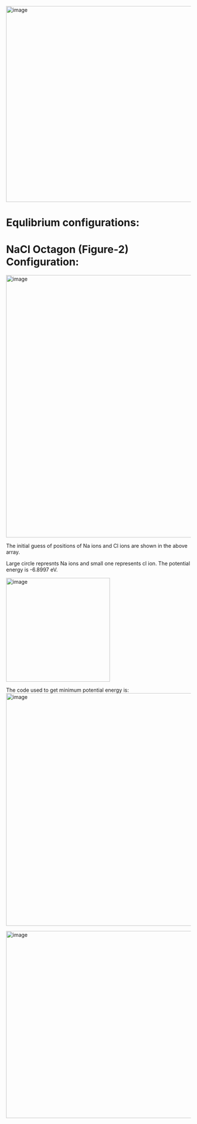 <img width="534" alt="image" src="https://github.com/sharmistharanit/23-Homework7G5/assets/143737948/90f1c932-a739-41d4-a041-2b432cce95aa">


# Equlibrium configurations:
# NaCl Octagon (Figure-2) Configuration:


<img width="715" alt="image" src="https://github.com/sharmistharanit/23-Homework7G5/assets/143737948/a699180b-ee13-4002-aad5-54f6de660f34">

The initial guess of positions of Na ions and Cl ions are shown in the above array.

Large circle represnts Na ions and small one represents cl ion. The potential energy is -6.8997 eV.


<img width="283" alt="image" src="https://github.com/sharmistharanit/23-Homework7G5/assets/143737948/651132fd-3321-4f56-b87b-f3272507a606">

The code used to get minimum potential energy is:
<img width="634" alt="image" src="https://github.com/sharmistharanit/23-Homework7G5/assets/143737948/8af4e6b0-b62b-4495-b7e8-bd5e0e4b5265">



<img width="510" alt="image" src="https://github.com/sharmistharanit/23-Homework7G5/assets/143737948/3b3a0366-3912-49ba-b25a-eb919dcabad4">








